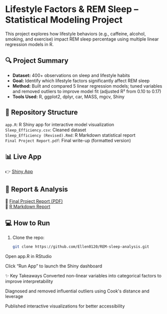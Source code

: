 # Lifestyle Factors & REM Sleep – Statistical Modeling Project

This project explores how lifestyle behaviors (e.g., caffeine, alcohol, smoking, and exercise) impact REM sleep percentage using multiple linear regression models in R.

## 🔍 Project Summary<br>
- **Dataset:** 400+ observations on sleep and lifestyle habits
- **Goal:** Identify which lifestyle factors significantly affect REM sleep
- **Method:** Built and compared 5 linear regression models; tuned variables and removed outliers to improve model fit (adjusted R² from 0.10 to 0.17)
- **Tools Used:** R, ggplot2, dplyr, car, MASS, mgcv, Shiny

## 📂 Repository Structure
`app.R`: R Shiny app for interactive model visualization<br>
`Sleep_Efficiency.csv`: Cleaned dataset<br>
`Sleep_Efficiency (Revised).Rmd`: R Markdown statistical report<br>
`Final Project Report.pdf`: Final write-up (formatted version)<br>

## 📊 Live App<br>
👉 [Shiny App](https://ellenlee.shinyapps.io/REM_ShinyApp)

## 📎 Report & Analysis<br>
📘 [Final Project Report (PDF)](link-to-pdf-if-hosted)  
📗 [R Markdown Report](Sleep_Efficiency%20(Revised).Rmd)

## 💻 How to Run
1. Clone the repo:
   ```bash
   git clone https://github.com/Ellen0120/REM-sleep-analysis.git
Open app.R in RStudio

Click “Run App” to launch the Shiny dashboard

✨ Key Takeaways
Converted non-linear variables into categorical factors to improve interpretability

Diagnosed and removed influential outliers using Cook's distance and leverage

Published interactive visualizations for better accessibility

